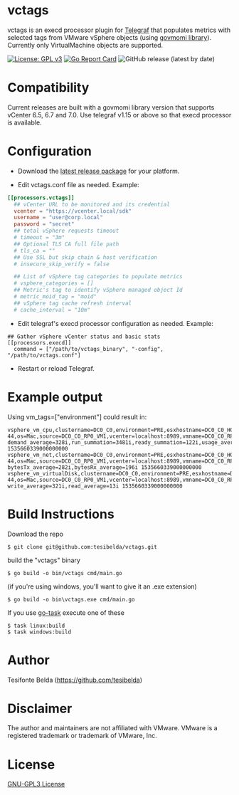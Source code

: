 # vctags

vctags is an execd processor plugin for [Telegraf](https://github.com/influxdata/telegraf) that populates metrics with selected tags from VMware vSphere objects (using [govmomi library](https://github.com/vmware/govmomi/)). Currently only VirtualMachine objects are supported.

[![License: GPL v3](https://img.shields.io/badge/License-GPL%20v3-blue.svg)](http://www.gnu.org/licenses/gpl-3.0)
[![Go Report Card](https://goreportcard.com/badge/github.com/tesibelda/vctags)](https://goreportcard.com/report/github.com/tesibelda/vctags)
![GitHub release (latest by date)](https://img.shields.io/github/v/release/tesibelda/vctags?display_name=release)

# Compatibility

Current releases are built with a govmomi library version that supports vCenter 6.5, 6.7 and 7.0.
Use telegraf v1.15 or above so that execd processor is available. 

# Configuration

* Download the [latest release package](https://github.com/tesibelda/vctags/releases/latest) for your platform.

* Edit vctags.conf file as needed. Example:

```toml
[[processors.vctags]]
  ## vCenter URL to be monitored and its credential
  vcenter = "https://vcenter.local/sdk"
  username = "user@corp.local"
  password = "secret"
  ## total vSphere requests timeout
  # timeout = "3m"
  ## Optional TLS CA full file path
  # tls_ca = ""
  ## Use SSL but skip chain & host verification
  # insecure_skip_verify = false

  ## List of vSphere tag categories to populate metrics
  # vsphere_categories = []
  ## Metric's tag to identify vSphere managed object Id
  # metric_moid_tag = "moid"
  ## vSphere tag cache refresh interval
  # cache_interval = "10m"
```

* Edit telegraf's execd processor configuration as needed. Example:

```
## Gather vSphere vCenter status and basic stats
[[processors.execd]]
  command = ["/path/to/vctags_binary", "-config", "/path/to/vctags.conf"]
```

* Restart or reload Telegraf.


# Example output
Using vm_tags=\["environment"\] could result in:
```plain
vsphere_vm_cpu,clustername=DC0_C0,environment=PRE,esxhostname=DC0_C0_H0,guest=other,host=host.example.com,moid=vm-44,os=Mac,source=DC0_C0_RP0_VM1,vcenter=localhost:8989,vmname=DC0_C0_RP0_VM1 demand_average=328i,run_summation=3481i,ready_summation=122i,usage_average=7.95,used_summation=2167i 1535660339000000000
vsphere_vm_net,clustername=DC0_C0,environment=PRE,esxhostname=DC0_C0_H0,guest=other,host=host.example.com,moid=vm-44,os=Mac,source=DC0_C0_RP0_VM1,vcenter=localhost:8989,vmname=DC0_C0_RP0_VM1 bytesTx_average=282i,bytesRx_average=196i 1535660339000000000
vsphere_vm_virtualDisk,clustername=DC0_C0,environment=PRE,esxhostname=DC0_C0_H0,guest=other,host=host.example.com,moid=vm-44,os=Mac,source=DC0_C0_RP0_VM1,vcenter=localhost:8989,vmname=DC0_C0_RP0_VM1 write_average=321i,read_average=13i 1535660339000000000
```

# Build Instructions

Download the repo

    $ git clone git@github.com:tesibelda/vctags.git

build the "vctags" binary

    $ go build -o bin/vctags cmd/main.go
    
 (if you're using windows, you'll want to give it an .exe extension)
 
    $ go build -o bin\vctags.exe cmd/main.go

 If you use [go-task](https://github.com/go-task/task) execute one of these
 
    $ task linux:build
	$ task windows:build

# Author

Tesifonte Belda (https://github.com/tesibelda)

# Disclaimer

The author and maintainers are not affiliated with VMware.
VMware is a registered trademark or trademark of VMware, Inc.

# License

[GNU-GPL3 License](https://github.com/tesibelda/vctags/blob/master/LICENSE)
